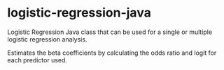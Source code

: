 # logistic-regression-java
Logistic Regression Java class that can be used for a single or multiple logistic regression analysis.

Estimates the beta coefficients by calculating the odds ratio and logit for each predictor used.
